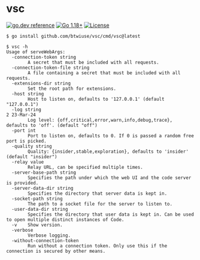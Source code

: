 # vsc

[![go.dev reference](https://img.shields.io/badge/go.dev-reference-007d9c?logo=go&logoColor=white)](https://pkg.go.dev/github.com/btwiuse/vsc?tab=doc)
[![Go 1.18+](https://img.shields.io/github/go-mod/go-version/btwiuse/vsc)](https://golang.org/dl/)
[![License](https://img.shields.io/github/license/btwiuse/vsc?color=%23000&style=flat-round)](https://github.com/btwiuse/vsc/blob/main/LICENSE)

```
$ go install github.com/btwiuse/vsc/cmd/vsc@latest
```

```
$ vsc -h
Usage of serveWebArgs:
  -connection-token string
        A secret that must be included with all requests.
  -connection-token-file string
        A file containing a secret that must be included with all requests.
  -extensions-dir string
        Set the root path for extensions.
  -host string
        Host to listen on, defaults to '127.0.0.1' (default "127.0.0.1")
  -log string                                                                                                                                                                 2 23-Mar-24
        Log level: {off,critical,error,warn,info,debug,trace}, defaults to 'off'. (default "off")
  -port int
        Port to listen on, defaults to 0. If 0 is passed a random free port is picked.
  -quality string
        Quality: {insider,stable,exploration}, defaults to 'insider' (default "insider")
  -relay value
        Relay URL, can be specified multiple times.
  -server-base-path string
        Specifies the path under which the web UI and the code server is provided.
  -server-data-dir string
        Specifies the directory that server data is kept in.
  -socket-path string
        The path to a socket file for the server to listen to.
  -user-data-dir string
        Specifies the directory that user data is kept in. Can be used to open multiple distinct instances of Code.
  -v    Show version.
  -verbose
        Verbose logging.
  -without-connection-token
        Run without a connection token. Only use this if the connection is secured by other means.
```
